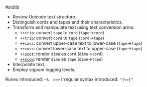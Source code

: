 #stdlib

- Review Unicode text structure.
- Distinguish cords and tapes and their characteristics.
- Transform and manipulate text using text conversion arms:
  - `++crip`: convert `tape` to `cord` (`tape`→`cord`)
  - `++trip`: convert `cord` to `tape` (`cord`→`tape`)
  - `++cass`: convert upper-case text to lower-case (`tape`→`tape`)
  - `++cuss`: convert lower-case text to upper-case (`tape`→`tape`)
  - [`++scot`](https://urbit.org/docs/reference/library/4m/#scot): render `dime` as `cord` (`dime`→`cord`)
  - [`++scow`](https://urbit.org/docs/reference/library/4m/#scow): render `dime` as `tape` (`dime`→`tape`)
- Interpolate text.
- Employ sigpam logging levels.

Runes introduced:  `~&  >>>`
Irregular syntax introduced:  `"{<>}"`

<!-- 4b, 4m -->
<!-- #wishlist better lib on top of primitives for parsing at about this level -->
